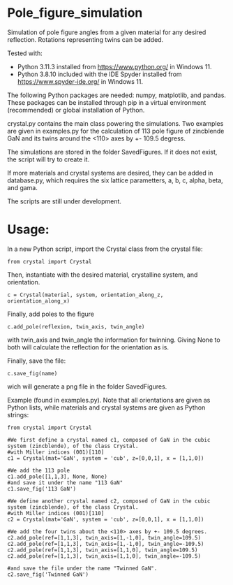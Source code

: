 # Pole_figure_simulation
Simulation of pole figure angles from a given material for any desired reflection. Rotations representing twins can be added.

Tested with:

 * Python 3.11.3 installed from https://www.python.org/ in Windows 11.
 * Python 3.8.10 included with the IDE Spyder installed from https://www.spyder-ide.org/ in Windows 11.

The following Python packages are needed: numpy, matplotlib, and pandas.
These packages can be installed through pip in a virtual environment (recommended) or global installation of Python.

crystal.py contains the main class powering the simulations. Two examples are given in examples.py for the calculation of 113 pole figure of zincblende GaN and
its twins around the <110> axes by +- 109.5 degress.

The simulations are stored in the folder SavedFigures. If it does not exist, the script will try to create it.

If more materials and crystal systems are desired, they can be added in database.py, which requires the six lattice parametters, a, b, c, alpha, beta, and gama.

The scripts are still under development.


# Usage:

In a new Python script, import the Crystal class from the crystal file:
```
from crystal import Crystal
```
Then, instantiate with the desired material, crystalline system, and orientation.
```
c = Crystal(material, system, orientation_along_z, orientation_along_x)
```

Finally, add poles to the figure

```
c.add_pole(reflexion, twin_axis, twin_angle)
```
with twin_axis and twin_angle the information for twinning. Giving None to both will calculate the reflection for the orientation as is.

Finally, save the file:
```
c.save_fig(name)
```
wich will generate a png file in the folder SavedFigures.

Example (found in examples.py). Note that all orientations are given as Python lists, while materials and crystal systems are given as Python strings:
```
from crystal import Crystal

#We first define a crystal named c1, composed of GaN in the cubic system (zincblende), of the class Crystal. 
#with Miller indices (001)[110]
c1 = Crystal(mat='GaN', system = 'cub', z=[0,0,1], x = [1,1,0])

#We add the 113 pole
c1.add_pole([1,1,3], None, None)
#and save it under the name "113 GaN"
c1.save_fig('113 GaN')

#We define another crystal named c2, composed of GaN in the cubic system (zincblende), of the class Crystal. 
#with Miller indices (001)[110]
c2 = Crystal(mat='GaN', system = 'cub', z=[0,0,1], x = [1,1,0])

#We add the four twins about the <110> axes by +- 109.5 degrees.
c2.add_pole(ref=[1,1,3], twin_axis=[1,-1,0], twin_angle=109.5)
c2.add_pole(ref=[1,1,3], twin_axis=[1,-1,0], twin_angle=-109.5)
c2.add_pole(ref=[1,1,3], twin_axis=[1,1,0], twin_angle=109.5)
c2.add_pole(ref=[1,1,3], twin_axis=[1,1,0], twin_angle=-109.5)

#and save the file under the name "Twinned GaN".
c2.save_fig('Twinned GaN')

```


